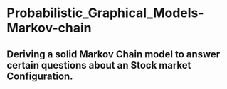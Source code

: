 # Probabilistic_Graphical_Models-Markov-chain

## Deriving a solid Markov Chain model to answer certain questions about an Stock market Configuration.
